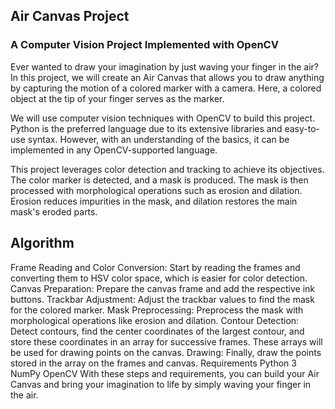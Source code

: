 ## Air Canvas Project
### A Computer Vision Project Implemented with OpenCV
Ever wanted to draw your imagination by just waving your finger in the air? In this project, we will create an Air Canvas that allows you to draw anything by capturing the motion of a colored marker with a camera. Here, a colored object at the tip of your finger serves as the marker.

We will use computer vision techniques with OpenCV to build this project. Python is the preferred language due to its extensive libraries and easy-to-use syntax. However, with an understanding of the basics, it can be implemented in any OpenCV-supported language.

This project leverages color detection and tracking to achieve its objectives. The color marker is detected, and a mask is produced. The mask is then processed with morphological operations such as erosion and dilation. Erosion reduces impurities in the mask, and dilation restores the main mask's eroded parts.

## Algorithm
Frame Reading and Color Conversion: Start by reading the frames and converting them to HSV color space, which is easier for color detection.
Canvas Preparation: Prepare the canvas frame and add the respective ink buttons.
Trackbar Adjustment: Adjust the trackbar values to find the mask for the colored marker.
Mask Preprocessing: Preprocess the mask with morphological operations like erosion and dilation.
Contour Detection: Detect contours, find the center coordinates of the largest contour, and store these coordinates in an array for successive frames. These arrays will be used for drawing points on the canvas.
Drawing: Finally, draw the points stored in the array on the frames and canvas.
Requirements
Python 3
NumPy
OpenCV
With these steps and requirements, you can build your Air Canvas and bring your imagination to life by simply waving your finger in the air.
